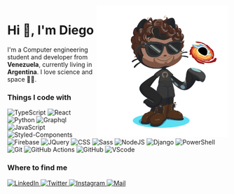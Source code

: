 <img height="300" align="right" src="./diegoasanch_github_octocat.png" alt="diegoasanch's octocat" />

# Hi 👋, I'm Diego

I'm a Computer engineering student and developer from __Venezuela__, currently living in __Argentina__.  I love science and space 🔭🌌.

### Things I code with  

<p>
  <img alt="TypeScript" src="https://img.shields.io/badge/-TypeScript-0D1117?logo=typescript&logoColor=3178C6" />
  <img alt="React" src="https://img.shields.io/badge/-ReactJS-0D1117?logo=react&logoColor=61DAFB" />
  <img alt="Python" src="https://img.shields.io/badge/-Python-0D1117?logo=python&logoColor=3776AB" />
  <img alt="Graphql" src="https://img.shields.io/badge/-Graphql-0D1117?logo=graphql&logoColor=e535ab" />
  <img alt="JavaScript" src="https://img.shields.io/badge/-JavaScript-E4E4E5?logo=javascript&logoColor=F7DF1E" />
  <img alt="Styled-Components" src="https://img.shields.io/badge/-Styled--Components-E4E4E5?logo=styled-components&logoColor=DB7093" />
  <img alt="Firebase" src="https://img.shields.io/badge/-Firebase-E4E4E5?logo=firebase&logoColor=FFCB2B" />
  <img alt="JQuery" src="https://img.shields.io/badge/-JQuery-E4E4E5?logo=jquery&logoColor=0769AD" />
  <img alt="CSS" src="https://img.shields.io/badge/-CSS-E4E4E5?logo=css3&logoColor=264DE4" />
  <img alt="Sass" src="https://img.shields.io/badge/-Sass-E4E4E5?logo=sass&logoColor=CF649A" />
  <img alt="NodeJS" src="https://img.shields.io/badge/-NodeJS-E4E4E5?logo=node.js&logoColor=339933" />
  <img alt="Django" src="https://img.shields.io/badge/-Django-E4E4E5?logo=django&logoColor=43B68A" />
  <img alt="PowerShell" src="https://img.shields.io/badge/-PowerShell-E4E4E5?logo=powershell&logoColor=0078D7" />
  <img alt="Git" src="https://img.shields.io/badge/-Git-E4E4E5?logo=git&logoColor=F05032" />
  <img alt="GitHub Actions" src="https://img.shields.io/badge/-GitHub Actions-E4E4E5?logo=github-actions&logoColor=2088FF" />
  <img alt="GitHub" src="https://img.shields.io/badge/-GitHub-E4E4E5?logo=github&logoColor=white" />
  <img alt="VScode" src="https://img.shields.io/badge/-VScode-E4E4E5?logo=visual-studio-code&logoColor=23A7F2" />
</p>

### Where to find me  

<p>
  <a href="https://www.linkedin.com/in/diegoasanch/" target="_blank">
    <img alt="LinkedIn" src="https://img.shields.io/badge/-LinkedIn-0A66C2?style=for-the-badge&logo=linkedin&logoColor=white" />
  </a>
  <a href="https://twitter.com/diegoasanch" target="_blank">
    <img alt="Twitter" src="https://img.shields.io/badge/-Twitter-1D9DEC?style=for-the-badge&logo=twitter&logoColor=white" />
  </a>
  <a href="https://www.instagram.com/diegoasanch/" target="_blank">
    <img alt="Instagram" src="https://img.shields.io/badge/-Instagram-E4405F?style=for-the-badge&logo=instagram&logoColor=white" />
  </a>
  <a href="mailto:diego@sanch.dev" target="_blank">
    <img alt="Mail" src="https://img.shields.io/badge/-Email-D14836?style=for-the-badge&logo=gmail&logoColor=white" />
  </a>
</p?
